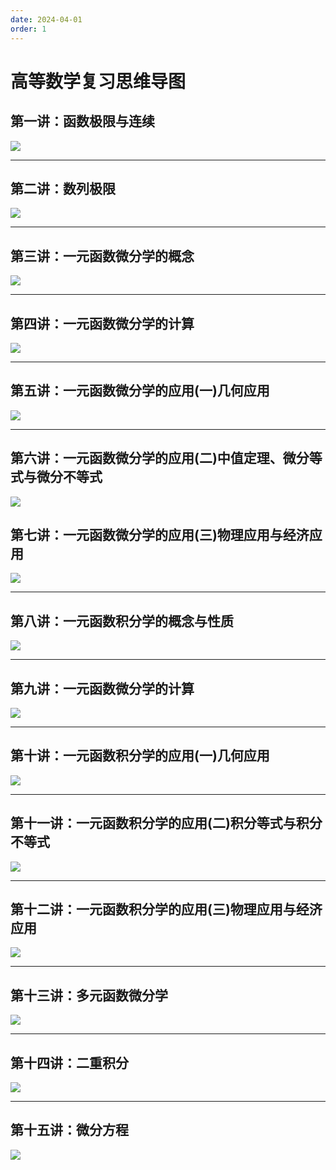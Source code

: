 ```yaml
---
date: 2024-04-01
order: 1
---
```


# 高等数学复习思维导图

## 第一讲：函数极限与连续

![](./assert/第一讲：函数极限与连续.png)

---

## 第二讲：数列极限

![](./assert/第二讲：数列极限.png)

---

## 第三讲：一元函数微分学的概念

![](./assert/第三讲：一元函数微分学的概念.png)

---

## 第四讲：一元函数微分学的计算

![](./assert/第四讲：一元函数微分学的计算.png)

---

## 第五讲：一元函数微分学的应用(一)几何应用

![](./assert/第五讲：一元函数微分学的应用(一)几何应用.png)

---

## 第六讲：一元函数微分学的应用(二)中值定理、微分等式与微分不等式

![](./assert/第六讲：一元函数微分学的应用(二)中值定理、微分等式与微分不等式.png)

## 第七讲：一元函数微分学的应用(三)物理应用与经济应用

![](./assert/第七讲：一元函数微分学的应用(三)物理应用与经济应用.png)

---

## 第八讲：一元函数积分学的概念与性质

![](./assert/第八讲：一元函数积分学的概念与性质.png)

---

## 第九讲：一元函数微分学的计算

![](./assert/第九讲：一元函数积分学的计算.png)

---

## 第十讲：一元函数积分学的应用(一)几何应用

![](./assert/第十讲：一元函数积分学的应用(一)几何应用.png)

---

## 第十一讲：一元函数积分学的应用(二)积分等式与积分不等式

![](./assert/第十一讲：一元函数积分学的应用(二)积分等式与积分不等式.png)

---

## 第十二讲：一元函数积分学的应用(三)物理应用与经济应用

![](./assert/第十二讲：一元函数积分学的应用(三)物理应用与经济应用.png)

---

## 第十三讲：多元函数微分学

![](./assert/第十三讲：多元函数微分学.png)

---

## 第十四讲：二重积分

![](./assert/第十四讲：二重积分.png)

---

## 第十五讲：微分方程

![](./assert/第十五讲：微分方程.png)
